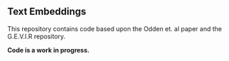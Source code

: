 ## Text Embeddings
This repository contains code based upon the Odden et. al paper and the G.E.V.I.R repository.

**Code is a work in progress.**

